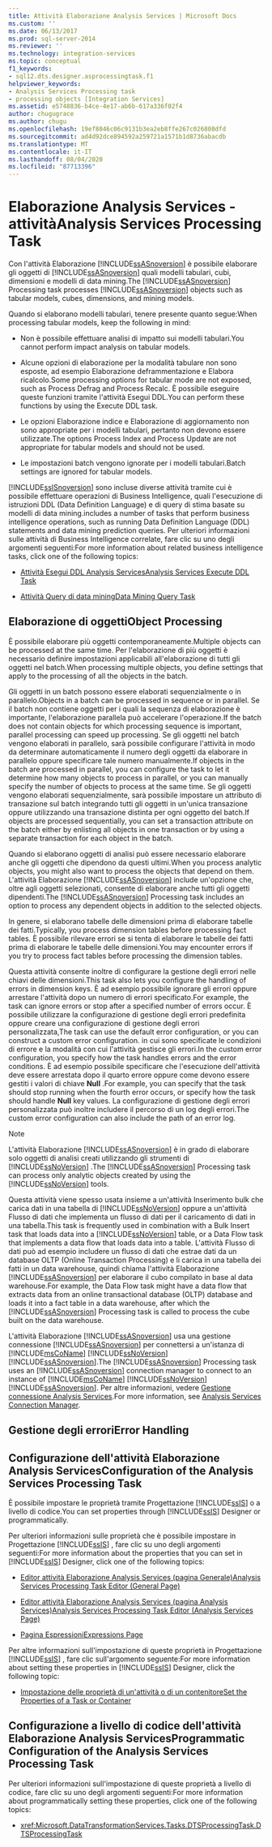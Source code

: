 ```yaml
---
title: Attività Elaborazione Analysis Services | Microsoft Docs
ms.custom: ''
ms.date: 06/13/2017
ms.prod: sql-server-2014
ms.reviewer: ''
ms.technology: integration-services
ms.topic: conceptual
f1_keywords:
- sql12.dts.designer.asprocessingtask.f1
helpviewer_keywords:
- Analysis Services Processing task
- processing objects [Integration Services]
ms.assetid: e5748836-b4ce-4e17-ab6b-617a336f02f4
author: chugugrace
ms.author: chugu
ms.openlocfilehash: 19ef8046c06c9131b3ea2eb8ffe267c026808dfd
ms.sourcegitcommit: ad4d92dce894592a259721a1571b1d8736abacdb
ms.translationtype: MT
ms.contentlocale: it-IT
ms.lasthandoff: 08/04/2020
ms.locfileid: "87713396"
---
```

# <a name="analysis-services-processing-task"></a><span data-ttu-id="ae1f1-102">Elaborazione Analysis Services - attività</span><span class="sxs-lookup"><span data-stu-id="ae1f1-102">Analysis Services Processing Task</span></span>
  <span data-ttu-id="ae1f1-103">Con l'attività Elaborazione [!INCLUDE[ssASnoversion](../../includes/ssasnoversion-md.md)] è possibile elaborare gli oggetti di [!INCLUDE[ssASnoversion](../../includes/ssasnoversion-md.md)] quali modelli tabulari, cubi, dimensioni e modelli di data mining.</span><span class="sxs-lookup"><span data-stu-id="ae1f1-103">The [!INCLUDE[ssASnoversion](../../includes/ssasnoversion-md.md)] Processing task processes [!INCLUDE[ssASnoversion](../../includes/ssasnoversion-md.md)] objects such as tabular models, cubes, dimensions, and mining models.</span></span>  
  
 <span data-ttu-id="ae1f1-104">Quando si elaborano modelli tabulari, tenere presente quanto segue:</span><span class="sxs-lookup"><span data-stu-id="ae1f1-104">When processing tabular models, keep the following in mind:</span></span>  
  
-   <span data-ttu-id="ae1f1-105">Non è possibile effettuare analisi di impatto sui modelli tabulari.</span><span class="sxs-lookup"><span data-stu-id="ae1f1-105">You cannot perform impact analysis on tabular models.</span></span>  
  
-   <span data-ttu-id="ae1f1-106">Alcune opzioni di elaborazione per la modalità tabulare non sono esposte, ad esempio Elaborazione deframmentazione e Elabora ricalcolo.</span><span class="sxs-lookup"><span data-stu-id="ae1f1-106">Some processing options for tabular mode are not exposed, such as Process Defrag and Process Recalc.</span></span> <span data-ttu-id="ae1f1-107">È possibile eseguire queste funzioni tramite l'attività Esegui DDL.</span><span class="sxs-lookup"><span data-stu-id="ae1f1-107">You can perform these functions by using the Execute DDL task.</span></span>  
  
-   <span data-ttu-id="ae1f1-108">Le opzioni Elaborazione indice e Elaborazione di aggiornamento non sono appropriate per i modelli tabulari, pertanto non devono essere utilizzate.</span><span class="sxs-lookup"><span data-stu-id="ae1f1-108">The options Process Index and Process Update are not appropriate for tabular models and should not be used.</span></span>  
  
-   <span data-ttu-id="ae1f1-109">Le impostazioni batch vengono ignorate per i modelli tabulari.</span><span class="sxs-lookup"><span data-stu-id="ae1f1-109">Batch settings are ignored for tabular models.</span></span>  
  
 [!INCLUDE[ssISnoversion](../../includes/ssisnoversion-md.md)] <span data-ttu-id="ae1f1-110">sono incluse diverse attività tramite cui è possibile effettuare operazioni di Business Intelligence, quali l'esecuzione di istruzioni DDL (Data Definition Language) e di query di stima basate su modelli di data mining.</span><span class="sxs-lookup"><span data-stu-id="ae1f1-110">includes a number of tasks that perform business intelligence operations, such as running Data Definition Language (DDL) statements and data mining prediction queries.</span></span> <span data-ttu-id="ae1f1-111">Per ulteriori informazioni sulle attività di Business Intelligence correlate, fare clic su uno degli argomenti seguenti:</span><span class="sxs-lookup"><span data-stu-id="ae1f1-111">For more information about related business intelligence tasks, click one of the following topics:</span></span>  
  
-   [<span data-ttu-id="ae1f1-112">Attività Esegui DDL Analysis Services</span><span class="sxs-lookup"><span data-stu-id="ae1f1-112">Analysis Services Execute DDL Task</span></span>](analysis-services-execute-ddl-task.md)  
  
-   [<span data-ttu-id="ae1f1-113">Attività Query di data mining</span><span class="sxs-lookup"><span data-stu-id="ae1f1-113">Data Mining Query Task</span></span>](data-mining-query-task.md)  
  
## <a name="object-processing"></a><span data-ttu-id="ae1f1-114">Elaborazione di oggetti</span><span class="sxs-lookup"><span data-stu-id="ae1f1-114">Object Processing</span></span>  
 <span data-ttu-id="ae1f1-115">È possibile elaborare più oggetti contemporaneamente.</span><span class="sxs-lookup"><span data-stu-id="ae1f1-115">Multiple objects can be processed at the same time.</span></span> <span data-ttu-id="ae1f1-116">Per l'elaborazione di più oggetti è necessario definire impostazioni applicabili all'elaborazione di tutti gli oggetti nel batch.</span><span class="sxs-lookup"><span data-stu-id="ae1f1-116">When processing multiple objects, you define settings that apply to the processing of all the objects in the batch.</span></span>  
  
 <span data-ttu-id="ae1f1-117">Gli oggetti in un batch possono essere elaborati sequenzialmente o in parallelo.</span><span class="sxs-lookup"><span data-stu-id="ae1f1-117">Objects in a batch can be processed in sequence or in parallel.</span></span> <span data-ttu-id="ae1f1-118">Se il batch non contiene oggetti per i quali la sequenza di elaborazione è importante, l'elaborazione parallela può accelerare l'operazione.</span><span class="sxs-lookup"><span data-stu-id="ae1f1-118">If the batch does not contain objects for which processing sequence is important, parallel processing can speed up processing.</span></span> <span data-ttu-id="ae1f1-119">Se gli oggetti nel batch vengono elaborati in parallelo, sarà possibile configurare l'attività in modo da determinare automaticamente il numero degli oggetti da elaborare in parallelo oppure specificare tale numero manualmente.</span><span class="sxs-lookup"><span data-stu-id="ae1f1-119">If objects in the batch are processed in parallel, you can configure the task to let it determine how many objects to process in parallel, or you can manually specify the number of objects to process at the same time.</span></span> <span data-ttu-id="ae1f1-120">Se gli oggetti vengono elaborati sequenzialmente, sarà possibile impostare un attributo di transazione sul batch integrando tutti gli oggetti in un'unica transazione oppure utilizzando una transazione distinta per ogni oggetto del batch.</span><span class="sxs-lookup"><span data-stu-id="ae1f1-120">If objects are processed sequentially, you can set a transaction attribute on the batch either by enlisting all objects in one transaction or by using a separate transaction for each object in the batch.</span></span>  
  
 <span data-ttu-id="ae1f1-121">Quando si elaborano oggetti di analisi può essere necessario elaborare anche gli oggetti che dipendono da questi ultimi.</span><span class="sxs-lookup"><span data-stu-id="ae1f1-121">When you process analytic objects, you might also want to process the objects that depend on them.</span></span> <span data-ttu-id="ae1f1-122">L'attività Elaborazione [!INCLUDE[ssASnoversion](../../includes/ssasnoversion-md.md)] include un'opzione che, oltre agli oggetti selezionati, consente di elaborare anche tutti gli oggetti dipendenti.</span><span class="sxs-lookup"><span data-stu-id="ae1f1-122">The [!INCLUDE[ssASnoversion](../../includes/ssasnoversion-md.md)] Processing task includes an option to process any dependent objects in addition to the selected objects.</span></span>  
  
 <span data-ttu-id="ae1f1-123">In genere, si elaborano tabelle delle dimensioni prima di elaborare tabelle dei fatti.</span><span class="sxs-lookup"><span data-stu-id="ae1f1-123">Typically, you process dimension tables before processing fact tables.</span></span> <span data-ttu-id="ae1f1-124">È possibile rilevare errori se si tenta di elaborare le tabelle dei fatti prima di elaborare le tabelle delle dimensioni.</span><span class="sxs-lookup"><span data-stu-id="ae1f1-124">You may encounter errors if you try to process fact tables before processing the dimension tables.</span></span>  
  
 <span data-ttu-id="ae1f1-125">Questa attività consente inoltre di configurare la gestione degli errori nelle chiavi delle dimensioni.</span><span class="sxs-lookup"><span data-stu-id="ae1f1-125">This task also lets you configure the handling of errors in dimension keys.</span></span> <span data-ttu-id="ae1f1-126">È ad esempio possibile ignorare gli errori oppure arrestare l'attività dopo un numero di errori specificato.</span><span class="sxs-lookup"><span data-stu-id="ae1f1-126">For example, the task can ignore errors or stop after a specified number of errors occur.</span></span> <span data-ttu-id="ae1f1-127">È possibile utilizzare la configurazione di gestione degli errori predefinita oppure creare una configurazione di gestione degli errori personalizzata,</span><span class="sxs-lookup"><span data-stu-id="ae1f1-127">The task can use the default error configuration, or you can construct a custom error configuration.</span></span> <span data-ttu-id="ae1f1-128">in cui sono specificate le condizioni di errore e la modalità con cui l'attività gestisce gli errori.</span><span class="sxs-lookup"><span data-stu-id="ae1f1-128">In the custom error configuration, you specify how the task handles errors and the error conditions.</span></span> <span data-ttu-id="ae1f1-129">È ad esempio possibile specificare che l'esecuzione dell'attività deve essere arrestata dopo il quarto errore oppure come devono essere gestiti i valori di chiave **Null** .</span><span class="sxs-lookup"><span data-stu-id="ae1f1-129">For example, you can specify that the task should stop running when the fourth error occurs, or specify how the task should handle **Null** key values.</span></span> <span data-ttu-id="ae1f1-130">La configurazione di gestione degli errori personalizzata può inoltre includere il percorso di un log degli errori.</span><span class="sxs-lookup"><span data-stu-id="ae1f1-130">The custom error configuration can also include the path of an error log.</span></span>  
  
> [!NOTE]  
>  <span data-ttu-id="ae1f1-131">L'attività Elaborazione [!INCLUDE[ssASnoversion](../../includes/ssasnoversion-md.md)] è in grado di elaborare solo oggetti di analisi creati utilizzando gli strumenti di [!INCLUDE[ssNoVersion](../../includes/ssnoversion-md.md)] .</span><span class="sxs-lookup"><span data-stu-id="ae1f1-131">The [!INCLUDE[ssASnoversion](../../includes/ssasnoversion-md.md)] Processing task can process only analytic objects created by using the [!INCLUDE[ssNoVersion](../../includes/ssnoversion-md.md)] tools.</span></span>  
  
 <span data-ttu-id="ae1f1-132">Questa attività viene spesso usata insieme a un'attività Inserimento bulk che carica dati in una tabella di [!INCLUDE[ssNoVersion](../../includes/ssnoversion-md.md)] oppure a un'attività Flusso di dati che implementa un flusso di dati per il caricamento di dati in una tabella.</span><span class="sxs-lookup"><span data-stu-id="ae1f1-132">This task is frequently used in combination with a Bulk Insert task that loads data into a [!INCLUDE[ssNoVersion](../../includes/ssnoversion-md.md)] table, or a Data Flow task that implements a data flow that loads data into a table.</span></span> <span data-ttu-id="ae1f1-133">L'attività Flusso di dati può ad esempio includere un flusso di dati che estrae dati da un database OLTP (Online Transaction Processing) e li carica in una tabella dei fatti in un data warehouse, quindi chiama l'attività Elaborazione [!INCLUDE[ssASnoversion](../../includes/ssasnoversion-md.md)] per elaborare il cubo compilato in base al data warehouse.</span><span class="sxs-lookup"><span data-stu-id="ae1f1-133">For example, the Data Flow task might have a data flow that extracts data from an online transactional database (OLTP) database and loads it into a fact table in a data warehouse, after which the [!INCLUDE[ssASnoversion](../../includes/ssasnoversion-md.md)] Processing task is called to process the cube built on the data warehouse.</span></span>  
  
 <span data-ttu-id="ae1f1-134">L'attività Elaborazione [!INCLUDE[ssASnoversion](../../includes/ssasnoversion-md.md)] usa una gestione connessione [!INCLUDE[ssASnoversion](../../includes/ssasnoversion-md.md)] per connettersi a un'istanza di [!INCLUDE[msCoName](../../includes/msconame-md.md)] [!INCLUDE[ssNoVersion](../../includes/ssnoversion-md.md)] [!INCLUDE[ssASnoversion](../../includes/ssasnoversion-md.md)].</span><span class="sxs-lookup"><span data-stu-id="ae1f1-134">The [!INCLUDE[ssASnoversion](../../includes/ssasnoversion-md.md)] Processing task uses an [!INCLUDE[ssASnoversion](../../includes/ssasnoversion-md.md)] connection manager to connect to an instance of [!INCLUDE[msCoName](../../includes/msconame-md.md)] [!INCLUDE[ssNoVersion](../../includes/ssnoversion-md.md)] [!INCLUDE[ssASnoversion](../../includes/ssasnoversion-md.md)].</span></span> <span data-ttu-id="ae1f1-135">Per altre informazioni, vedere [Gestione connessione Analysis Services](../connection-manager/analysis-services-connection-manager.md).</span><span class="sxs-lookup"><span data-stu-id="ae1f1-135">For more information, see [Analysis Services Connection Manager](../connection-manager/analysis-services-connection-manager.md).</span></span>  
  
## <a name="error-handling"></a><span data-ttu-id="ae1f1-136">Gestione degli errori</span><span class="sxs-lookup"><span data-stu-id="ae1f1-136">Error Handling</span></span>  
  
## <a name="configuration-of-the-analysis-services-processing-task"></a><span data-ttu-id="ae1f1-137">Configurazione dell'attività Elaborazione Analysis Services</span><span class="sxs-lookup"><span data-stu-id="ae1f1-137">Configuration of the Analysis Services Processing Task</span></span>  
 <span data-ttu-id="ae1f1-138">È possibile impostare le proprietà tramite Progettazione [!INCLUDE[ssIS](../../includes/ssis-md.md)] o a livello di codice.</span><span class="sxs-lookup"><span data-stu-id="ae1f1-138">You can set properties through [!INCLUDE[ssIS](../../includes/ssis-md.md)] Designer or programmatically.</span></span>  
  
 <span data-ttu-id="ae1f1-139">Per ulteriori informazioni sulle proprietà che è possibile impostare in Progettazione [!INCLUDE[ssIS](../../includes/ssis-md.md)] , fare clic su uno degli argomenti seguenti:</span><span class="sxs-lookup"><span data-stu-id="ae1f1-139">For more information about the properties that you can set in [!INCLUDE[ssIS](../../includes/ssis-md.md)] Designer, click one of the following topics:</span></span>  
  
-   [<span data-ttu-id="ae1f1-140">Editor attività Elaborazione Analysis Services &#40;pagina Generale&#41;</span><span class="sxs-lookup"><span data-stu-id="ae1f1-140">Analysis Services Processing Task Editor &#40;General Page&#41;</span></span>](../general-page-of-integration-services-designers-options.md)  
  
-   [<span data-ttu-id="ae1f1-141">Editor attività Elaborazione Analysis Services &#40;pagina Analysis Services&#41;</span><span class="sxs-lookup"><span data-stu-id="ae1f1-141">Analysis Services Processing Task Editor &#40;Analysis Services Page&#41;</span></span>](../analysis-services-processing-task-editor-analysis-services-page.md)  
  
-   [<span data-ttu-id="ae1f1-142">Pagina Espressioni</span><span class="sxs-lookup"><span data-stu-id="ae1f1-142">Expressions Page</span></span>](../expressions/expressions-page.md)  
  
 <span data-ttu-id="ae1f1-143">Per altre informazioni sull'impostazione di queste proprietà in Progettazione [!INCLUDE[ssIS](../../includes/ssis-md.md)] , fare clic sull'argomento seguente:</span><span class="sxs-lookup"><span data-stu-id="ae1f1-143">For more information about setting these properties in [!INCLUDE[ssIS](../../includes/ssis-md.md)] Designer, click the following topic:</span></span>  
  
-   [<span data-ttu-id="ae1f1-144">Impostazione delle proprietà di un'attività o di un contenitore</span><span class="sxs-lookup"><span data-stu-id="ae1f1-144">Set the Properties of a Task or Container</span></span>](../set-the-properties-of-a-task-or-container.md)  
  
## <a name="programmatic-configuration-of-the-analysis-services-processing-task"></a><span data-ttu-id="ae1f1-145">Configurazione a livello di codice dell'attività Elaborazione Analysis Services</span><span class="sxs-lookup"><span data-stu-id="ae1f1-145">Programmatic Configuration of the Analysis Services Processing Task</span></span>  
 <span data-ttu-id="ae1f1-146">Per ulteriori informazioni sull'impostazione di queste proprietà a livello di codice, fare clic su uno degli argomenti seguenti:</span><span class="sxs-lookup"><span data-stu-id="ae1f1-146">For more information about programmatically setting these properties, click one of the following topics:</span></span>  
  
-   <xref:Microsoft.DataTransformationServices.Tasks.DTSProcessingTask.DTSProcessingTask>  
  
  
